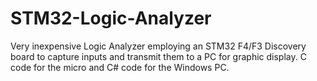 STM32-Logic-Analyzer
====================

Very inexpensive Logic Analyzer employing an STM32 F4/F3 Discovery board to capture inputs and transmit them to a PC for graphic display. C code for the micro and C# code for the Windows PC.
